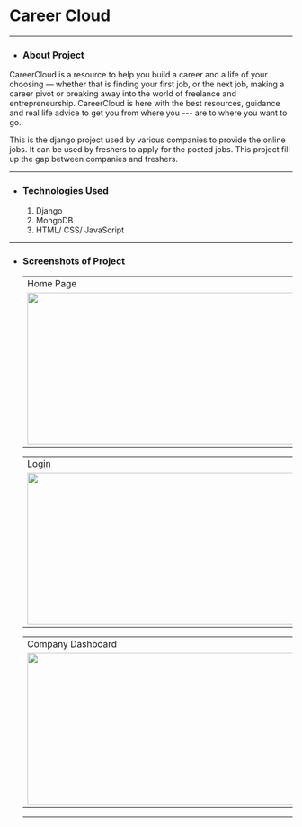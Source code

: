 # Career Cloud

---------

* ### About Project
CareerCloud is a resource to help you build a career and a life of your choosing — whether that is finding your first job, or the next job, making a career pivot or breaking away into the world of freelance and entrepreneurship. CareerCloud is here with the best resources, guidance and real life advice to get you from where you --- are to where you want to go.

This is the django project used by various companies to provide the online jobs. It can be used by freshers to apply for the posted jobs. This project fill up the gap between companies and freshers.

---------

* ### Technologies Used
  1. Django
  2. MongoDB
  3. HTML/ CSS/ JavaScript
  
---------
* ### Screenshots of Project
  <table>
  <tr>
    <td>Home Page</td>
     <td>About Page</td>
  </tr>
  <tr>
    <td><img src="https://user-images.githubusercontent.com/68375572/197334903-410d23b3-37a1-41f1-a940-c3835d5676f7.png" width=480 height=270></td>
    <td><img src="https://user-images.githubusercontent.com/68375572/197334981-dae80f04-9730-4b8b-afc1-e50fbbad6b42.png" width=480 height=270></td>
  </tr>
 </table>
 
 <table>
  <tr>
    <td>Login</td>
     <td>SignUp</td>
  </tr>
  <tr>
    <td><img src="https://user-images.githubusercontent.com/68375572/197335060-5ac32c50-05d5-4fd6-bef7-7c36debdc650.png" width=480 height=270></td>
    <td><img src="https://user-images.githubusercontent.com/68375572/197335189-3e4c6166-a220-430c-a070-19b11f1f467e.png" width=480 height=270></td>
  </tr>
 </table>
 
 <table>
  <tr>
    <td>Company Dashboard</td>
     <td>Fresher Dashboard</td>
  </tr>
  <tr>
    <td><img src="https://user-images.githubusercontent.com/68375572/197335322-ff2d95ea-5a61-454c-9faa-b2af40c1bb9b.png" width=480 height=270></td>
    <td><img src="https://user-images.githubusercontent.com/68375572/197335369-854baa0b-ff27-40c2-a53c-a561c970bd86.png" width=480 height=270></td>
  </tr>
 </table>
 
 
---------

